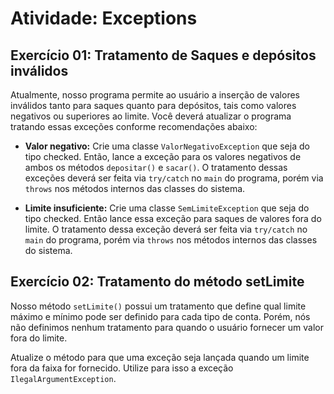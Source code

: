 # Atividade: Exceptions

## Exercício 01: Tratamento de Saques e depósitos inválidos

Atualmente, nosso programa permite ao usuário a inserção de valores inválidos tanto para saques quanto para depósitos, tais como valores negativos ou superiores ao limite. Você deverá atualizar o programa tratando essas exceções conforme recomendações abaixo:

* **Valor negativo:** Crie uma classe `ValorNegativoException` que seja do tipo checked. Então, lance a exceção para os valores negativos de ambos os métodos `depositar()` e `sacar()`. O tratamento dessas exceções deverá ser feita via `try/catch` no `main` do programa, porém via `throws` nos métodos internos das classes do sistema.

* **Limite insuficiente:** Crie uma classe `SemLimiteException` que seja do tipo checked. Então lance essa exceção para saques de valores fora do limite. O tratamento dessa exceção deverá ser feita via `try/catch` no `main` do programa, porém via `throws` nos métodos internos das classes do sistema.

## Exercício 02: Tratamento do método setLimite

Nosso método `setLimite()` possui um tratamento que define qual limite máximo e mínimo pode ser definido para cada tipo de conta. Porém, nós não definimos nenhum tratamento para quando o usuário fornecer um valor fora do limite.

Atualize o método para que uma exceção seja lançada quando um limite fora da faixa for fornecido. Utilize para isso a exceção `IlegalArgumentException`.